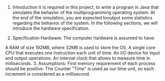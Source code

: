 1.	Introduction
It is required in this project, to write a program in Java that simulates the behavior of the multiprogramming operating system. At the end of the simulation, you are expected tooutput some statistics regarding the behavior of the system. In the following sections, we will introduce the hardware specification.

2.	Specification
Hardware: The computer hardware is assumed to have:

A RAM of size 192MB, where 32MB is used to store the OS.
A single core CPU that executes one instruction each unit of time.
An I/O device for input and output operations.
An internal clock that allows to measure time in milliseconds.
3.	Assumptions:
First memory requirement of each process should be positive.
The Counter "Time" is used as our time unit, so each increment is considered as a millisecond.  
